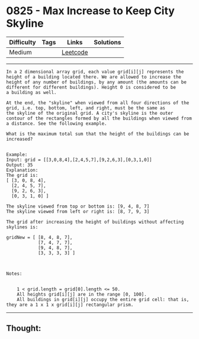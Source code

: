 # 0825 - Max Increase to Keep City Skyline

Difficulty  | Tags | Links | Solutions
----------- | ---- | ----- | -----
Medium |  | [Leetcode](https://leetcode.com/problems/max-increase-to-keep-city-skyline/description/) |


-----------

```
In a 2 dimensional array grid, each value grid[i][j] represents the height of a building located there. We are allowed to increase the height of any number of buildings, by any amount (the amounts can be different for different buildings). Height 0 is considered to be a building as well. 

At the end, the "skyline" when viewed from all four directions of the grid, i.e. top, bottom, left, and right, must be the same as the skyline of the original grid. A city's skyline is the outer contour of the rectangles formed by all the buildings when viewed from a distance. See the following example.

What is the maximum total sum that the height of the buildings can be increased?


Example:
Input: grid = [[3,0,8,4],[2,4,5,7],[9,2,6,3],[0,3,1,0]]
Output: 35
Explanation: 
The grid is:
[ [3, 0, 8, 4], 
  [2, 4, 5, 7],
  [9, 2, 6, 3],
  [0, 3, 1, 0] ]

The skyline viewed from top or bottom is: [9, 4, 8, 7]
The skyline viewed from left or right is: [8, 7, 9, 3]

The grid after increasing the height of buildings without affecting skylines is:

gridNew = [ [8, 4, 8, 7],
            [7, 4, 7, 7],
            [9, 4, 8, 7],
            [3, 3, 3, 3] ]



Notes: 


	1 < grid.length = grid[0].length <= 50.
	All heights grid[i][j] are in the range [0, 100].
	All buildings in grid[i][j] occupy the entire grid cell: that is, they are a 1 x 1 x grid[i][j] rectangular prism.
```

-----------

## Thought:
